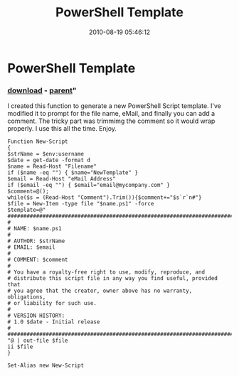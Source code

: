 ﻿---
pid:            2093
parent:         2092
children:       
poster:         gmagerr
title:          PowerShell Template
date:           2010-08-19 05:46:12
format:         posh
---

# PowerShell Template

### [download](2093.ps1) - [parent](2092.md)"

I created this function to generate a new PowerShell Script template. I've modified it to prompt for the file name, eMail, and finally you can add a comment. The tricky part was trimmimg the comment so it would wrap properly. I use this all the time. Enjoy.

```posh
Function New-Script
{
$strName = $env:username
$date = get-date -format d
$name = Read-Host "Filename"
if ($name -eq "") { $name="NewTemplate" }
$email = Read-Host "eMail Address"
if ($email -eq "") { $email="email@mycompany.com" }
$comment=@();
while($s = (Read-Host "Comment").Trim()){$comment+="$s`r`n#"}
$file = New-Item -type file "$name.ps1" -force
$template=@"
###########################################################################
#
# NAME: $name.ps1
#
# AUTHOR: $strName
# EMAIL: $email
#
# COMMENT: $comment
#
# You have a royalty-free right to use, modify, reproduce, and
# distribute this script file in any way you find useful, provided that
# you agree that the creator, owner above has no warranty, obligations,
# or liability for such use.
#
# VERSION HISTORY:
# 1.0 $date - Initial release
#
###########################################################################
"@ | out-file $file
ii $file
}
 
Set-Alias new New-Script
```
